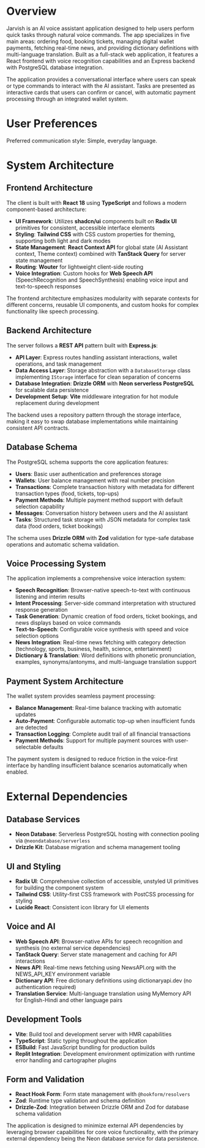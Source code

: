 # Overview

Jarvish is an AI voice assistant application designed to help users perform quick tasks through natural voice commands. The app specializes in five main areas: ordering food, booking tickets, managing digital wallet payments, fetching real-time news, and providing dictionary definitions with multi-language translation. Built as a full-stack web application, it features a React frontend with voice recognition capabilities and an Express backend with PostgreSQL database integration.

The application provides a conversational interface where users can speak or type commands to interact with the AI assistant. Tasks are presented as interactive cards that users can confirm or cancel, with automatic payment processing through an integrated wallet system.

# User Preferences

Preferred communication style: Simple, everyday language.

# System Architecture

## Frontend Architecture

The client is built with **React 18** using **TypeScript** and follows a modern component-based architecture:

- **UI Framework**: Utilizes **shadcn/ui** components built on **Radix UI** primitives for consistent, accessible interface elements
- **Styling**: **Tailwind CSS** with CSS custom properties for theming, supporting both light and dark modes
- **State Management**: **React Context API** for global state (AI Assistant context, Theme context) combined with **TanStack Query** for server state management
- **Routing**: **Wouter** for lightweight client-side routing
- **Voice Integration**: Custom hooks for **Web Speech API** (SpeechRecognition and SpeechSynthesis) enabling voice input and text-to-speech responses

The frontend architecture emphasizes modularity with separate contexts for different concerns, reusable UI components, and custom hooks for complex functionality like speech processing.

## Backend Architecture

The server follows a **REST API** pattern built with **Express.js**:

- **API Layer**: Express routes handling assistant interactions, wallet operations, and task management
- **Data Access Layer**: Storage abstraction with a `DatabaseStorage` class implementing `IStorage` interface for clean separation of concerns
- **Database Integration**: **Drizzle ORM** with **Neon serverless PostgreSQL** for scalable data persistence
- **Development Setup**: **Vite** middleware integration for hot module replacement during development

The backend uses a repository pattern through the storage interface, making it easy to swap database implementations while maintaining consistent API contracts.

## Database Schema

The PostgreSQL schema supports the core application features:

- **Users**: Basic user authentication and preferences storage
- **Wallets**: User balance management with real number precision
- **Transactions**: Complete transaction history with metadata for different transaction types (food, tickets, top-ups)
- **Payment Methods**: Multiple payment method support with default selection capability
- **Messages**: Conversation history between users and the AI assistant
- **Tasks**: Structured task storage with JSON metadata for complex task data (food orders, ticket bookings)

The schema uses **Drizzle ORM** with **Zod** validation for type-safe database operations and automatic schema validation.

## Voice Processing System

The application implements a comprehensive voice interaction system:

- **Speech Recognition**: Browser-native speech-to-text with continuous listening and interim results
- **Intent Processing**: Server-side command interpretation with structured response generation
- **Task Generation**: Dynamic creation of food orders, ticket bookings, and news displays based on voice commands
- **Text-to-Speech**: Configurable voice synthesis with speed and voice selection options
- **News Integration**: Real-time news fetching with category detection (technology, sports, business, health, science, entertainment)
- **Dictionary & Translation**: Word definitions with phonetic pronunciation, examples, synonyms/antonyms, and multi-language translation support

## Payment System Architecture

The wallet system provides seamless payment processing:

- **Balance Management**: Real-time balance tracking with automatic updates
- **Auto-Payment**: Configurable automatic top-up when insufficient funds are detected
- **Transaction Logging**: Complete audit trail of all financial transactions
- **Payment Methods**: Support for multiple payment sources with user-selectable defaults

The payment system is designed to reduce friction in the voice-first interface by handling insufficient balance scenarios automatically when enabled.

# External Dependencies

## Database Services
- **Neon Database**: Serverless PostgreSQL hosting with connection pooling via `@neondatabase/serverless`
- **Drizzle Kit**: Database migration and schema management tooling

## UI and Styling
- **Radix UI**: Comprehensive collection of accessible, unstyled UI primitives for building the component system
- **Tailwind CSS**: Utility-first CSS framework with PostCSS processing for styling
- **Lucide React**: Consistent icon library for UI elements

## Voice and AI
- **Web Speech API**: Browser-native APIs for speech recognition and synthesis (no external service dependencies)
- **TanStack Query**: Server state management and caching for API interactions
- **News API**: Real-time news fetching using NewsAPI.org with the NEWS_API_KEY environment variable
- **Dictionary API**: Free dictionary definitions using dictionaryapi.dev (no authentication required)
- **Translation Service**: Multi-language translation using MyMemory API for English-Hindi and other language pairs

## Development Tools
- **Vite**: Build tool and development server with HMR capabilities
- **TypeScript**: Static typing throughout the application
- **ESBuild**: Fast JavaScript bundling for production builds
- **Replit Integration**: Development environment optimization with runtime error handling and cartographer plugins

## Form and Validation
- **React Hook Form**: Form state management with `@hookform/resolvers`
- **Zod**: Runtime type validation and schema definition
- **Drizzle-Zod**: Integration between Drizzle ORM and Zod for database schema validation

The application is designed to minimize external API dependencies by leveraging browser capabilities for core voice functionality, with the primary external dependency being the Neon database service for data persistence.